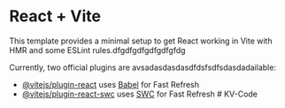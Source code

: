 # React + Vite

This template provides a minimal setup to get React working in Vite with HMR and some ESLint rules.dfgdfgdfgdfgdfgfdg

Currently, two official plugins are avsadasdasdasdfdsfsdfsdasdadailable:

- [@vitejs/plugin-react](https://github.com/vitejs/vite-plugin-react/blob/main/packages/plugin-react/README.md) uses [Babel](https://babeljs.io/) for Fast Refresh
- [@vitejs/plugin-react-swc](https://github.com/vitejs/vite-plugin-react-swc) uses [SWC](https://swc.rs/) for Fast Refresh
  #   K V - C o d e 
   
   
